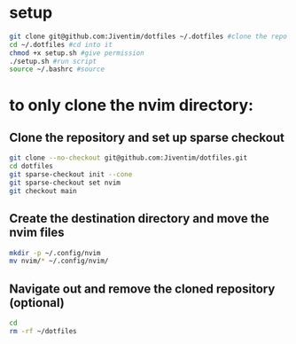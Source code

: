 # setup
```bash
git clone git@github.com:Jiventim/dotfiles ~/.dotfiles #clone the repo
cd ~/.dotfiles #cd into it
chmod +x setup.sh #give permission
./setup.sh #run script
source ~/.bashrc #source
```


# to only clone the nvim directory:

## Clone the repository and set up sparse checkout
```bash
git clone --no-checkout git@github.com:Jiventim/dotfiles.git
cd dotfiles
git sparse-checkout init --cone
git sparse-checkout set nvim
git checkout main
```
## Create the destination directory and move the nvim files
```bash
mkdir -p ~/.config/nvim
mv nvim/* ~/.config/nvim/
```
## Navigate out and remove the cloned repository (optional)
```bash
cd
rm -rf ~/dotfiles
```
